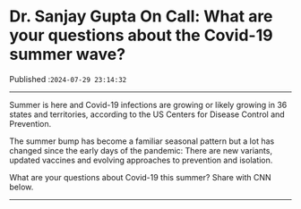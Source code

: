 # Dr. Sanjay Gupta On Call: What are your questions about the Covid-19 summer wave?

Published :`2024-07-29 23:14:32`

---

Summer is here and Covid-19 infections are growing or likely growing in 36 states and territories, according to the US Centers for Disease Control and Prevention.

The summer bump has become a familiar seasonal pattern but a lot has changed since the early days of the pandemic: There are new variants, updated vaccines and evolving approaches to prevention and isolation.

What are your questions about Covid-19 this summer? Share with CNN below.

---

